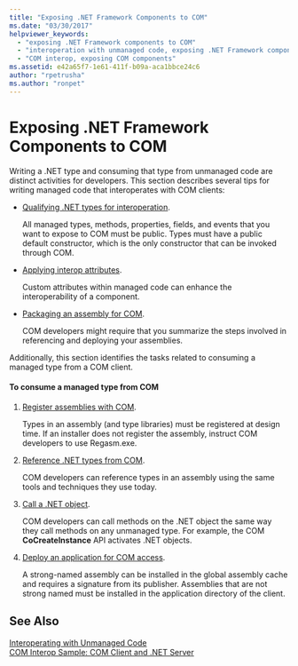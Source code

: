 ```yaml
---
title: "Exposing .NET Framework Components to COM"
ms.date: "03/30/2017"
helpviewer_keywords: 
  - "exposing .NET Framework components to COM"
  - "interoperation with unmanaged code, exposing .NET Framework components"
  - "COM interop, exposing COM components"
ms.assetid: e42a65f7-1e61-411f-b09a-aca1bbce24c6
author: "rpetrusha"
ms.author: "ronpet"
---
```

# Exposing .NET Framework Components to COM
Writing a .NET type and consuming that type from unmanaged code are distinct activities for developers. This section describes several tips for writing managed code that interoperates with COM clients:  
  
- [Qualifying .NET types for interoperation](../../../docs/framework/interop/qualifying-net-types-for-interoperation.md).  
  
   All managed types, methods, properties, fields, and events that you want to expose to COM must be public. Types must have a public default constructor, which is the only constructor that can be invoked through COM.  
  
- [Applying interop attributes](../../../docs/framework/interop/applying-interop-attributes.md).  
  
   Custom attributes within managed code can enhance the interoperability of a component.  
  
- [Packaging an assembly for COM](../../../docs/framework/interop/packaging-an-assembly-for-com.md).  
  
   COM developers might require that you summarize the steps involved in referencing and deploying your assemblies.  
  
 Additionally, this section identifies the tasks related to consuming a managed type from a COM client.  
  
#### To consume a managed type from COM  
  
1. [Register assemblies with COM](../../../docs/framework/interop/registering-assemblies-with-com.md).  
  
    Types in an assembly (and type libraries) must be registered at design time. If an installer does not register the assembly, instruct COM developers to use Regasm.exe.  
  
2. [Reference .NET types from COM](../../../docs/framework/interop/how-to-reference-net-types-from-com.md).  
  
    COM developers can reference types in an assembly using the same tools and techniques they use today.  
  
3. [Call a .NET object](https://msdn.microsoft.com/library/40c9626c-aea6-4bad-b8f0-c1de462efd33(v=vs.100)).  
  
    COM developers can call methods on the .NET object the same way they call methods on any unmanaged type. For example, the COM **CoCreateInstance** API activates .NET objects.  
  
4. [Deploy an application for COM access](https://msdn.microsoft.com/library/fb63564c-c1b9-4655-a094-a235625882ce(v=vs.100)).  
  
    A strong-named assembly can be installed in the global assembly cache and requires a signature from its publisher. Assemblies that are not strong named must be installed in the application directory of the client.  
  
## See Also  
 [Interoperating with Unmanaged Code](../../../docs/framework/interop/index.md)  
 [COM Interop Sample: COM Client and .NET Server](../../../docs/framework/interop/com-interop-sample-com-client-and-net-server.md)
